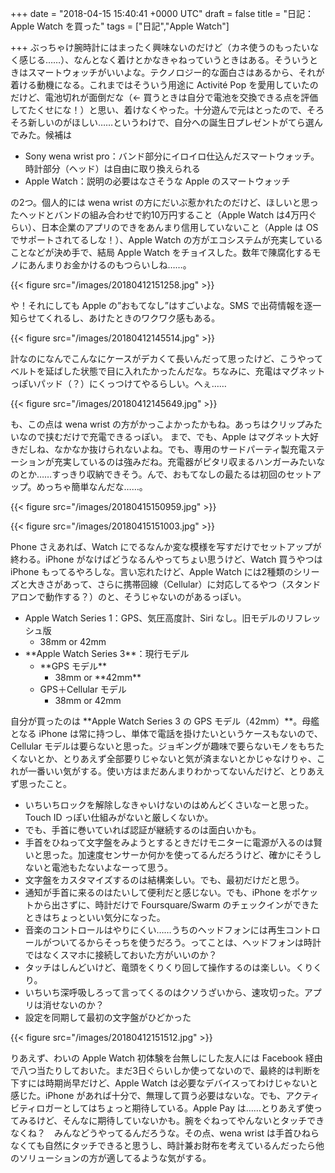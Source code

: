 
+++
date = "2018-04-15 15:40:41 +0000 UTC"
draft = false
title = "日記：Apple Watch を買った"
tags = ["日記","Apple Watch"]

+++
ぶっちゃけ腕時計にはまったく興味ないのだけど（カネ使うのもったいなく感じる……）、なんとなく着けとかなきゃねっていうときはある。そういうときはスマートウォッチがいいよな。テクノロジー的な面白さはあるから、それが着ける動機になる。これまではそういう用途に Activité Pop を愛用していたのだけど、電池切れが面倒だな（← 買うときは自分で電池を交換できる点を評価してたくせにな！）と思い、着けなくやった。十分遊んで元はとったので、そろそろ新しいのがほしい……というわけで、自分への誕生日プレゼントがてら選んでみた。候補は

<ul>
<li>Sony wena wrist pro：バンド部分にイロイロ仕込んだスマートウォッチ。時計部分（ヘッド）は自由に取り換えられる</li>
<li>Apple Watch：説明の必要はなさそうな Apple のスマートウォッチ</li>
</ul>の2つ。個人的には wena wrist の方にだいぶ惹かれたのだけど、ほしいと思ったヘッドとバンドの組み合わせで約10万円すること（Apple Watch は4万円ぐらい）、日本企業のアプリのできをあんまり信用していないこと（Apple は OS でサポートされてるしな！）、Apple Watch の方がエコシステムが充実していることなどが決め手で、結局 Apple Watch をチョイスした。数年で陳腐化するモノにあんまりお金かけるのもつらいしね……。

{{< figure src="/images/20180412151258.jpg"  >}}

や！それにしても Apple の”おもてなし”はすごいよな。SMS で出荷情報を逐一知らせてくれるし、あけたときのワクワク感もある。

{{< figure src="/images/20180412145514.jpg"  >}}

計なのになんでこんなにケースがデカくて長いんだって思ったけど、こうやってベルトを延ばした状態で目に入れたかったんだな。ちなみに、充電はマグネットっぽいパッド（？）にくっつけてやるらしい。へぇ……

{{< figure src="/images/20180412145649.jpg"  >}}

も、この点は wena wrist の方がかっこよかったかもね。あっちはクリップみたいなので挟むだけで充電できるっぽい。 まで、でも、Apple はマグネット大好きだしね、なかなか抜けられないよね。でも、専用のサードパーティ製充電ステーションが充実しているのは強みだね。充電器がピタリ収まるハンガーみたいなのとか……すっきり収納できそう。んで、おもてなしの最たるは初回のセットアップ。めっちゃ簡単なんだな……。

{{< figure src="/images/20180415150959.jpg"  >}}



{{< figure src="/images/20180415151003.jpg"  >}}

Phone さえあれば、Watch にでるなんか変な模様を写すだけでセットアップが終わる。iPhone がなけばどうなるんやってちょい思うけど、Watch 買うやつは iPhone もってるやろしな。言い忘れたけど、Apple Watch には2種類のシリーズと大きさがあって、さらに携帯回線（Cellular）に対応してるやつ（スタンドアロンで動作する？）のと、そうじゃないのがあるっぽい。

<ul>
<li>Apple Watch Series 1：GPS、気圧高度計、Siri なし。旧モデルのリフレッシュ版
<ul>
<li>38mm or 42mm</li>
</ul></li>
<li>**Apple Watch Series 3**：現行モデル
<ul>
<li>**GPS モデル**
<ul>
<li>38mm or **42mm**</li>
</ul></li>
<li>GPS＋Cellular モデル
<ul>
<li>38mm or 42mm</li>
</ul></li>
</ul></li>
</ul>自分が買ったのは **Apple Watch Series 3 の GPS モデル（42mm）**。母艦となる iPhone は常に持つし、単体で電話を掛けたいというケースもないので、Cellular モデルは要らないと思った。ジョギングが趣味で要らないモノをもちたくないとか、とりあえず全部要りじゃないと気が済まないとかじゃなけりゃ、これが一番いい気がする。使い方はまだあんまりわかってないんだけど、とりあえず思ったこと。

<ul>
<li>いちいちロックを解除しなきゃいけないのはめんどくさいなーと思った。Touch ID っぽい仕組みがないと厳しくないか。</li>
<li>でも、手首に巻いていれば認証が継続するのは面白いかも。</li>
<li>手首をひねって文字盤をみようとするときだけモニターに電源が入るのは賢いと思った。加速度センサーか何かを使ってるんだろうけど、確かにそうしないと電池もたないよなーって思う。</li>
<li>文字盤をカスタマイズするのは結構楽しい。でも、最初だけだと思う。</li>
<li>通知が手首に来るのはたいして便利だと感じない。でも、iPhone をポケットから出さずに、時計だけで Foursquare/Swarm のチェックインができたときはちょっといい気分になった。</li>
<li>音楽のコントロールはやりにくい……うちのヘッドフォンには再生コントロールがついてるからそっちを使うだろう。ってことは、ヘッドフォンは時計ではなくスマホに接続しておいた方がいいのか？</li>
<li>タッチはしんどいけど、竜頭をくりくり回して操作するのは楽しい。くりくり。</li>
<li>いちいち深呼吸しろって言ってくるのはクソうざいから、速攻切った。アプリは消せないのか？</li>
<li>設定を同期して最初の文字盤がひどかった</li>
</ul>

{{< figure src="/images/20180412151512.jpg"  >}}

りあえず、わいの Apple Watch 初体験を台無しにした友人には Facebook 経由で八つ当たりしておいた。まだ3日ぐらいしか使ってないので、最終的は判断を下すには時期尚早だけど、Apple Watch は必要なデバイスってわけじゃないと感じた。iPhone があれば十分で、無理して買う必要はないな。でも、アクティビティロガーとしてはちょっと期待している。Apple Pay は……とりあえず使ってみるけど、そんなに期待していないかも。腕をぐねってやんないとタッチできなくね？　みんなどうやってるんだろうな。その点、wena wrist は手首ひねらなくても自然にタッチできると思うし、時計兼お財布を考えているんだったら他のソリューションの方が適してるような気がする。


